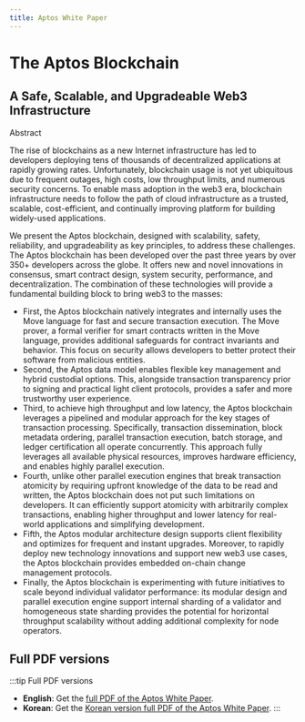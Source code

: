 ```yaml
---
title: Aptos White Paper
---
```



  <link rel="canonical" href="https://aptosfoundation.org/whitepaper" />


# The Aptos Blockchain

## A Safe, Scalable, and Upgradeable Web3 Infrastructure

Abstract

The rise of blockchains as a new Internet infrastructure has led to developers deploying tens of
thousands of decentralized applications at rapidly growing rates. Unfortunately, blockchain usage
is not yet ubiquitous due to frequent outages, high costs, low throughput limits, and numerous
security concerns. To enable mass adoption in the web3 era, blockchain infrastructure needs
to follow the path of cloud infrastructure as a trusted, scalable, cost-efficient, and continually
improving platform for building widely-used applications.

We present the Aptos blockchain, designed with scalability, safety, reliability, and upgradeability
as key principles, to address these challenges. The Aptos blockchain has been developed over the
past three years by over 350+ developers across the globe. It offers new and novel innovations
in consensus, smart contract design, system security, performance, and decentralization. The
combination of these technologies will provide a fundamental building block to bring web3 to the
masses:

- First, the Aptos blockchain natively integrates and internally uses the Move language for fast
  and secure transaction execution. The Move prover, a formal verifier for smart contracts
  written in the Move language, provides additional safeguards for contract invariants and
  behavior. This focus on security allows developers to better protect their software from
  malicious entities.
- Second, the Aptos data model enables flexible key management and hybrid custodial options.
  This, alongside transaction transparency prior to signing and practical light client protocols,
  provides a safer and more trustworthy user experience.
- Third, to achieve high throughput and low latency, the Aptos blockchain leverages a pipelined
  and modular approach for the key stages of transaction processing. Specifically, transaction
  dissemination, block metadata ordering, parallel transaction execution, batch storage, and
  ledger certification all operate concurrently. This approach fully leverages all available physical resources, improves hardware efficiency, and enables highly parallel execution.
- Fourth, unlike other parallel execution engines that break transaction atomicity by requiring
  upfront knowledge of the data to be read and written, the Aptos blockchain does not put
  such limitations on developers. It can efficiently support atomicity with arbitrarily complex
  transactions, enabling higher throughput and lower latency for real-world applications and
  simplifying development.
- Fifth, the Aptos modular architecture design supports client flexibility and optimizes for
  frequent and instant upgrades. Moreover, to rapidly deploy new technology innovations
  and support new web3 use cases, the Aptos blockchain provides embedded on-chain change
  management protocols.
- Finally, the Aptos blockchain is experimenting with future initiatives to scale beyond individual validator performance: its modular design and parallel execution engine support internal
  sharding of a validator and homogeneous state sharding provides the potential for horizontal
  throughput scalability without adding additional complexity for node operators.

## Full PDF versions

:::tip Full PDF versions

- **English**: Get the [full PDF of the Aptos White Paper](/papers/Aptos-Whitepaper.pdf).
- **Korean**: Get the [Korean version full PDF of the Aptos White Paper](/papers/whitepaper-korean.pdf).
  :::
